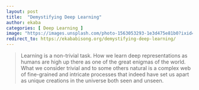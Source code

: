 ```yaml
---
layout: post
title:  "Demystifying Deep Learning"
author: ekaba
categories: [ Deep Learning ]
image: "https://images.unsplash.com/photo-1563053293-1e3d475e81b0?ixid=MXwxMjA3fDB8MHxwaG90by1wYWdlfHx8fGVufDB8fHw%3D&ixlib=rb-1.2.1&auto=format&fit=crop&w=1950&q=80"
redirect_to: https://ekababisong.org/demystifying-deep-learning/
---
```

> Learning is a non-trivial task. How we learn deep representations as humans are high up there as one of the great enigmas of the world. What we consider trivial and to some others natural is a complex web of fine-grained and intricate processes that indeed have set us apart as unique creations in the universe both seen and unseen.